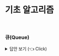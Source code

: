 # 기초 알고리즘
<br>

### 큐(Queue)

<details>
   <summary> 답안 보기 (👈 Click)</summary>
<br/>

+ 큐(queue)란?
  - 1.큐(Queue)는 선입선출(FIFO, First-In-First-Out) 방식으로 데이터를 처리하는 자료구조입니다.
  - 큐는 줄을 서는 것과 비슷합니다. 먼저 들어온 데이터가 먼저 나갑니다.
  - Python에서는 collections 모듈에 있는 deque를 사용하여 큐 알고리즘을 효율적이고 간단하게 구현할 수 입니다.

+ 자세한 링크 참조 [Link](https://junlove-dam1ary.tistory.com/116)
</details>